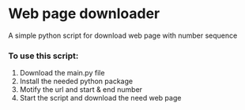 # Web page downloader
A simple python script for download web page with number sequence

### To use this script:
1. Download the main.py file
2. Install the needed python package
3. Motify the url and start & end number
4. Start the script and download the need web page
